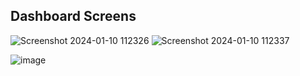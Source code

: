 ## Dashboard Screens
![Screenshot 2024-01-10 112326](https://github.com/Jatin123lodhi/dukaan-assignment/assets/90623311/386f6880-ce0a-47c2-a37b-7fe6a6647962) 
![Screenshot 2024-01-10 112337](https://github.com/Jatin123lodhi/dukaan-assignment/assets/90623311/b8fdcc19-2739-44c2-8c85-9a6b8e3af017)



![image](https://github.com/Jatin123lodhi/dukaan-assignment/assets/90623311/02d9d5bc-f361-48e9-9e19-387193dedcf3)
